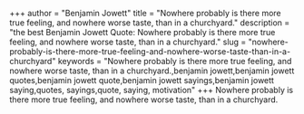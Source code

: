 +++
author = "Benjamin Jowett"
title = "Nowhere probably is there more true feeling, and nowhere worse taste, than in a churchyard."
description = "the best Benjamin Jowett Quote: Nowhere probably is there more true feeling, and nowhere worse taste, than in a churchyard."
slug = "nowhere-probably-is-there-more-true-feeling-and-nowhere-worse-taste-than-in-a-churchyard"
keywords = "Nowhere probably is there more true feeling, and nowhere worse taste, than in a churchyard.,benjamin jowett,benjamin jowett quotes,benjamin jowett quote,benjamin jowett sayings,benjamin jowett saying,quotes, sayings,quote, saying, motivation"
+++
Nowhere probably is there more true feeling, and nowhere worse taste, than in a churchyard.
